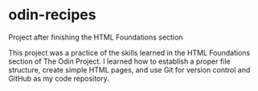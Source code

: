 # odin-recipes
Project after finishing the HTML Foundations section

This project was a practice of the skills learned in the HTML Foundations section of The Odin Project. I learned how to establish a proper file structure, create simple HTML pages, and use Git for version control and GitHub as my code repository. 